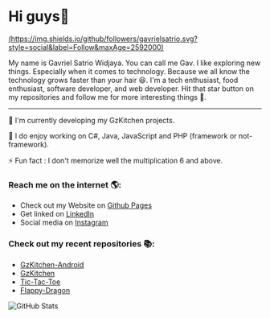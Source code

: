 # Hi guys👋

[(https://img.shields.io/github/followers/gavrielsatrio.svg?style=social&label=Follow&maxAge=2592000)](https://github.com/gavrielsatrio?tab=followers)

My name is Gavriel Satrio Widjaya. You can call me Gav. I like exploring new things. Especially when it comes to technology. Because we all know the technology grows faster than your hair 😆. I'm a tech enthusiast, food enthusiast, software developer, and web developer. Hit that star button on my repositories and follow me for more interesting things 🤞.

---

🌱 I'm currently developing my GzKitchen projects.


🔭 I do enjoy working on C#,  Java, JavaScript and PHP (framework or not-framework).


⚡ Fun fact : I don't memorize well the multiplication 6 and above.


### Reach me on the internet 🌎:</h2>
- Check out my Website on [Github Pages](https://gavrielsatrio.github.io)
- Get linked on [LinkedIn](https://www.linkedin.com/in/gavriel-satrio-widjaya/)
- Social media on [Instagram](https://instagram.com/gavrielsatrio/)

### Check out my recent repositories 📚:
- [GzKitchen-Android](https://github.com/gavrielsatrio/GzKitchen-Android)
- [GzKitchen](https://github.com/gavrielsatrio/GzKitchen)
- [Tic-Tac-Toe](https://github.com/gavrielsatrio/Tic-Tac-Toe)
- [Flappy-Dragon](https://github.com/gavrielsatrio/Flappy-Dragon)


![GitHub Stats](https://github-readme-stats.vercel.app/api?username=gavrielsatrio&amp;show_icons=true)
